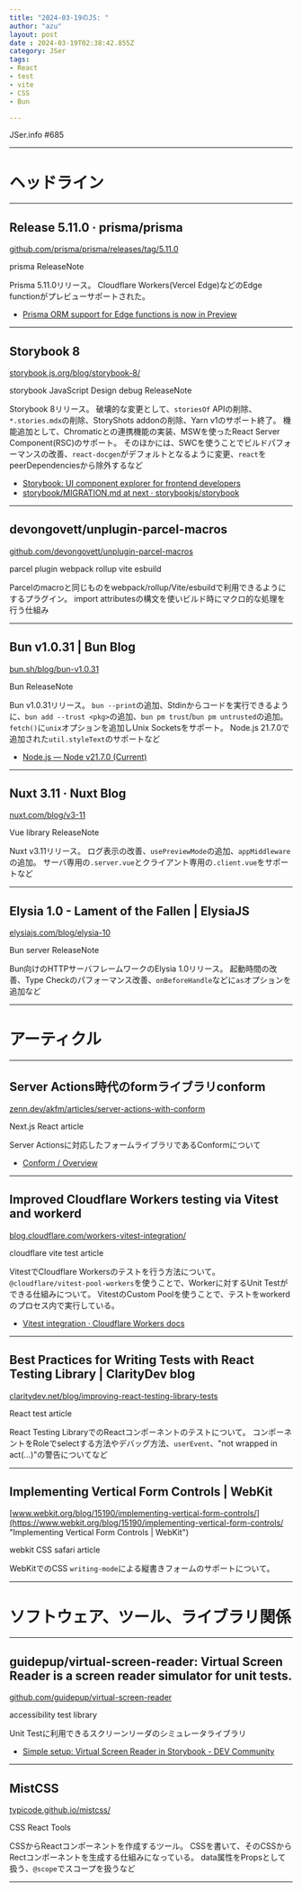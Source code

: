 ```yaml
---
title: "2024-03-19のJS: "
author: "azu"
layout: post
date : 2024-03-19T02:38:42.855Z
category: JSer
tags:
- React
- test
- vite
- CSS
- Bun

---
```


JSer.info #685

----

<h1 class="site-genre">ヘッドライン</h1>

----

## Release 5.11.0 · prisma/prisma
[github.com/prisma/prisma/releases/tag/5.11.0](https://github.com/prisma/prisma/releases/tag/5.11.0 "Release 5.11.0 · prisma/prisma")
<p class="jser-tags jser-tag-icon"><span class="jser-tag">prisma</span> <span class="jser-tag">ReleaseNote</span></p>

Prisma 5.11.0リリース。
Cloudflare Workers(Vercel Edge)などのEdge functionがプレビューサポートされた。

- [Prisma ORM support for Edge functions is now in Preview](https://www.prisma.io/blog/prisma-orm-support-for-edge-functions-is-now-in-preview "Prisma ORM support for Edge functions is now in Preview")

----

## Storybook 8
[storybook.js.org/blog/storybook-8/](https://storybook.js.org/blog/storybook-8/ "Storybook 8")
<p class="jser-tags jser-tag-icon"><span class="jser-tag">storybook</span> <span class="jser-tag">JavaScript</span> <span class="jser-tag">Design</span> <span class="jser-tag">debug</span> <span class="jser-tag">ReleaseNote</span></p>

Storybook 8リリース。
破壊的な変更として、`storiesOf` APIの削除、`*.stories.mdx`の削除、StoryShots addonの削除、Yarn v1のサポート終了。
機能追加として、Chromaticとの連携機能の実装、MSWを使ったReact Server Component(RSC)のサポート。
そのほかには、SWCを使うことでビルドパフォーマンスの改善、`react-docgen`がデフォルトとなるように変更、`react`をpeerDependenciesから除外するなど

- [Storybook: UI component explorer for frontend developers](https://storybook.js.org/releases/8.0 "Storybook: UI component explorer for frontend developers")
- [storybook/MIGRATION.md at next · storybookjs/storybook](https://github.com/storybookjs/storybook/blob/next/MIGRATION.md#from-version-7x-to-800 "storybook/MIGRATION.md at next · storybookjs/storybook")

----

## devongovett/unplugin-parcel-macros
[github.com/devongovett/unplugin-parcel-macros](https://github.com/devongovett/unplugin-parcel-macros "devongovett/unplugin-parcel-macros")
<p class="jser-tags jser-tag-icon"><span class="jser-tag">parcel</span> <span class="jser-tag">plugin</span> <span class="jser-tag">webpack</span> <span class="jser-tag">rollup</span> <span class="jser-tag">vite</span> <span class="jser-tag">esbuild</span></p>

Parcelのmacroと同じものをwebpack/rollup/Vite/esbuildで利用できるようにするプラグイン。
import attributesの構文を使いビルド時にマクロ的な処理を行う仕組み


----

## Bun v1.0.31 | Bun Blog
[bun.sh/blog/bun-v1.0.31](https://bun.sh/blog/bun-v1.0.31 "Bun v1.0.31 | Bun Blog")
<p class="jser-tags jser-tag-icon"><span class="jser-tag">Bun</span> <span class="jser-tag">ReleaseNote</span></p>

Bun v1.0.31リリース。
`bun --print`の追加、Stdinからコードを実行できるように、`bun add --trust <pkg>`の追加、`bun pm trust`/`bun pm untrusted`の追加。
`fetch()`に`unix`オプションを追加しUnix Socketsをサポート。
Node.js 21.7.0で追加された`util.styleText`のサポートなど

- [Node.js — Node v21.7.0 (Current)](https://nodejs.org/en/blog/release/v21.7.0 "Node.js — Node v21.7.0 (Current)")

----

## Nuxt 3.11 · Nuxt Blog
[nuxt.com/blog/v3-11](https://nuxt.com/blog/v3-11 "Nuxt 3.11 · Nuxt Blog")
<p class="jser-tags jser-tag-icon"><span class="jser-tag">Vue</span> <span class="jser-tag">library</span> <span class="jser-tag">ReleaseNote</span></p>

Nuxt v3.11リリース。
ログ表示の改善、`usePreviewMode`の追加、`appMiddleware`の追加。
サーバ専用の`.server.vue`とクライアント専用の`.client.vue`をサポートなど


----

## Elysia 1.0 - Lament of the Fallen | ElysiaJS
[elysiajs.com/blog/elysia-10](https://elysiajs.com/blog/elysia-10 "Elysia 1.0 - Lament of the Fallen | ElysiaJS")
<p class="jser-tags jser-tag-icon"><span class="jser-tag">Bun</span> <span class="jser-tag">server</span> <span class="jser-tag">ReleaseNote</span></p>

Bun向けのHTTPサーバフレームワークのElysia 1.0リリース。
起動時間の改善、Type Checkのパフォーマンス改善、`onBeforeHandle`などに`as`オプションを追加など


----
<h1 class="site-genre">アーティクル</h1>

----

## Server Actions時代のformライブラリconform
[zenn.dev/akfm/articles/server-actions-with-conform](https://zenn.dev/akfm/articles/server-actions-with-conform "Server Actions時代のformライブラリconform")
<p class="jser-tags jser-tag-icon"><span class="jser-tag">Next.js</span> <span class="jser-tag">React</span> <span class="jser-tag">article</span></p>

Server Actionsに対応したフォームライブラリであるConformについて

- [Conform / Overview](https://conform.guide/ "Conform / Overview")

----

## Improved Cloudflare Workers testing via Vitest and workerd
[blog.cloudflare.com/workers-vitest-integration/](https://blog.cloudflare.com/workers-vitest-integration/ "Improved Cloudflare Workers testing via Vitest and workerd")
<p class="jser-tags jser-tag-icon"><span class="jser-tag">cloudflare</span> <span class="jser-tag">vite</span> <span class="jser-tag">test</span> <span class="jser-tag">article</span></p>

VitestでCloudflare Workersのテストを行う方法について。
`@cloudflare/vitest-pool-workers`を使うことで、Workerに対するUnit Testができる仕組みについて。
VitestのCustom Poolを使うことで、テストをworkerdのプロセス内で実行している。

- [Vitest integration · Cloudflare Workers docs](https://developers.cloudflare.com/workers/testing/vitest-integration/ "Vitest integration · Cloudflare Workers docs")

----

## Best Practices for Writing Tests with React Testing Library | ClarityDev blog
[claritydev.net/blog/improving-react-testing-library-tests](https://claritydev.net/blog/improving-react-testing-library-tests "Best Practices for Writing Tests with React Testing Library | ClarityDev blog")
<p class="jser-tags jser-tag-icon"><span class="jser-tag">React</span> <span class="jser-tag">test</span> <span class="jser-tag">article</span></p>

React Testing LibraryでのReactコンポーネントのテストについて。
コンポーネントをRoleでselectする方法やデバッグ方法、`userEvent`、"not wrapped in act(...)"の警告についてなど


----

## Implementing Vertical Form Controls | WebKit
[www.webkit.org/blog/15190/implementing-vertical-form-controls/](https://www.webkit.org/blog/15190/implementing-vertical-form-controls/ "Implementing Vertical Form Controls | WebKit")
<p class="jser-tags jser-tag-icon"><span class="jser-tag">webkit</span> <span class="jser-tag">CSS</span> <span class="jser-tag">safari</span> <span class="jser-tag">article</span></p>

WebKitでのCSS `writing-mode`による縦書きフォームのサポートについて。


----
<h1 class="site-genre">ソフトウェア、ツール、ライブラリ関係</h1>

----

## guidepup/virtual-screen-reader: Virtual Screen Reader is a screen reader simulator for unit tests.
[github.com/guidepup/virtual-screen-reader](https://github.com/guidepup/virtual-screen-reader "guidepup/virtual-screen-reader: Virtual Screen Reader is a screen reader simulator for unit tests.")
<p class="jser-tags jser-tag-icon"><span class="jser-tag">accessibility</span> <span class="jser-tag">test</span> <span class="jser-tag">library</span></p>

Unit Testに利用できるスクリーンリーダのシミュレータライブラリ

- [Simple setup: Virtual Screen Reader in Storybook - DEV Community](https://dev.to/scottnath/simple-setup-virtual-screen-reader-in-storybook-2efo "Simple setup: Virtual Screen Reader in Storybook - DEV Community")

----

## MistCSS
[typicode.github.io/mistcss/](https://typicode.github.io/mistcss/ "MistCSS")
<p class="jser-tags jser-tag-icon"><span class="jser-tag">CSS</span> <span class="jser-tag">React</span> <span class="jser-tag">Tools</span></p>

CSSからReactコンポーネントを作成するツール。
CSSを書いて、そのCSSからRectコンポーネントを生成する仕組みになっている。
data属性をPropsとして扱う、`@scope`でスコープを扱うなど


----
